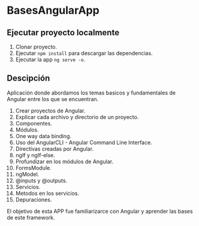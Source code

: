 # BasesAngularApp

## Ejecutar proyecto localmente

1. Clonar proyecto.
2. Ejecutar ```npm install``` para descargar las dependencias.
3. Ejecutar la app ```ng serve -o```.

## Descipción

Aplicación donde abordamos los temas basicos y fundamentales de Angular entre los que se encuentran.

1. Crear proyectos de Angular.
2. Explicar cada archivo y directorio de un proyecto.
3. Componentes.
4. Módulos.
5. One way data binding.
6. Uso del AngularCLI - Angular Command Line Interface.
7. Directivas creadas por Angular.
8. ngIf y ngIf-else.
9. Profundizar en los módulos de Angular.
10. FormsModule.
11. ngModel.
12. @inputs y @outputs.
13. Servicios.
14. Metodos en los servicios.
15. Depuraciones.

El objetivo de esta APP fue familiarizarce con Angular y aprender las bases de este framework.
